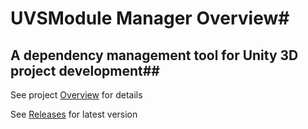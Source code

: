 # UVSModule Manager Overview#
## A dependency management tool for Unity 3D project development##

See project [Overview](MarkDown/OVERVIEW.md) for details

See [Releases](https://github.com/mdm373/UnityVSModuleBuilder/releases) for latest version